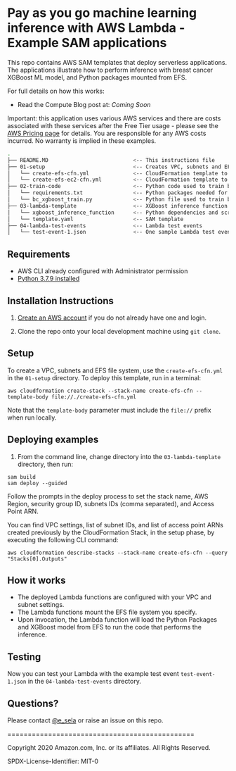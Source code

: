 # Pay as you go machine learning inference with AWS Lambda - Example SAM applications

This repo contains AWS SAM templates that deploy serverless applications. The applications illustrate how to perform inference with breast cancer XGBoost ML model, and Python packages mounted from EFS.

For full details on how this works:
- Read the Compute Blog post at: _Coming Soon_

Important: this application uses various AWS services and there are costs associated with these services after the Free Tier usage - please see the [AWS Pricing page](https://aws.amazon.com/pricing/) for details. You are responsible for any AWS costs incurred. No warranty is implied in these examples.

```bash
.
├── README.MD                           <-- This instructions file
├── 01-setup                            <-- Creates VPC, subnets and EFS file system
│   └── create-efs-cfn.yml              <-- CloudFormation template to creates VPC, subnets and EFS file system
│   └── create-efs-ec2-cfn.yml          <-- CloudFormation template to creates VPC, subnets, EFS file system and EC2
├── 02-train-code                       <-- Python code used to train breast cancel XGBoost Model
│   └── requirements.txt                <-- Python packages needed for the training and inference
│   └── bc_xgboost_train.py             <-- Python file used to train breast cancel XGBoost Model
├── 03-lambda-template                  <-- XGBoost inference function example to use VPC and EFS
│   └── xgboost_inference_function      <-- Python dependencies and scripts
│   └── template.yaml                   <-- SAM template
├── 04-lambda-test-events               <-- Lambda test events
│   └── test-event-1.json               <-- One sample Lambda test events for Breast Cancer prediction
```

## Requirements

* AWS CLI already configured with Administrator permission
* [Python 3.7.9 installed](https://www.python.org/downloads/release/python-379/)

## Installation Instructions

1. [Create an AWS account](https://portal.aws.amazon.com/gp/aws/developer/registration/index.html) if you do not already have one and login.

1. Clone the repo onto your local development machine using `git clone`.

## Setup

To create a VPC, subnets and EFS file system, use the `create-efs-cfn.yml` in the `01-setup` directory. To deploy this template, run in a terminal:

```
aws cloudformation create-stack --stack-name create-efs-cfn --template-body file://./create-efs-cfn.yml
```
Note that the `template-body` parameter must include the `file://` prefix when run locally.

## Deploying examples

1. From the command line, change directory into the `03-lambda-template` directory, then run:
```
sam build
sam deploy --guided
```
Follow the prompts in the deploy process to set the stack name, AWS Region, security group ID, subnets IDs (comma separated), and Access Point ARN.

You can find VPC settings, list of subnet IDs, and list of access point ARNs created previously by the CloudFormation Stack, in the setup phase, by executing the following CLI command:
```
aws cloudformation describe-stacks --stack-name create-efs-cfn --query "Stacks[0].Outputs"
```

## How it works

* The deployed Lambda functions are configured with your VPC and subnet settings.
* The Lambda functions mount the EFS file system you specify. 
* Upon invocation, the Lambda function will load the Python Packages and XGBoost model from EFS to run the code that performs the inference.

## Testing

Now you can test your Lambda with the example test event `test-event-1.json` in the `04-lambda-test-events` directory.   

## Questions?

Please contact [@e_sela](https://twitter.com/e_sela) or raise an issue on this repo.

==============================================

Copyright 2020 Amazon.com, Inc. or its affiliates. All Rights Reserved.

SPDX-License-Identifier: MIT-0